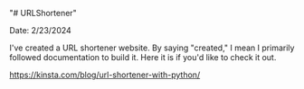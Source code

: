 "# URLShortener" 

Date: 2/23/2024

I've created a URL shortener website. By saying "created," I mean I primarily followed documentation to build it. Here it is if you'd like to check it out.



https://kinsta.com/blog/url-shortener-with-python/
